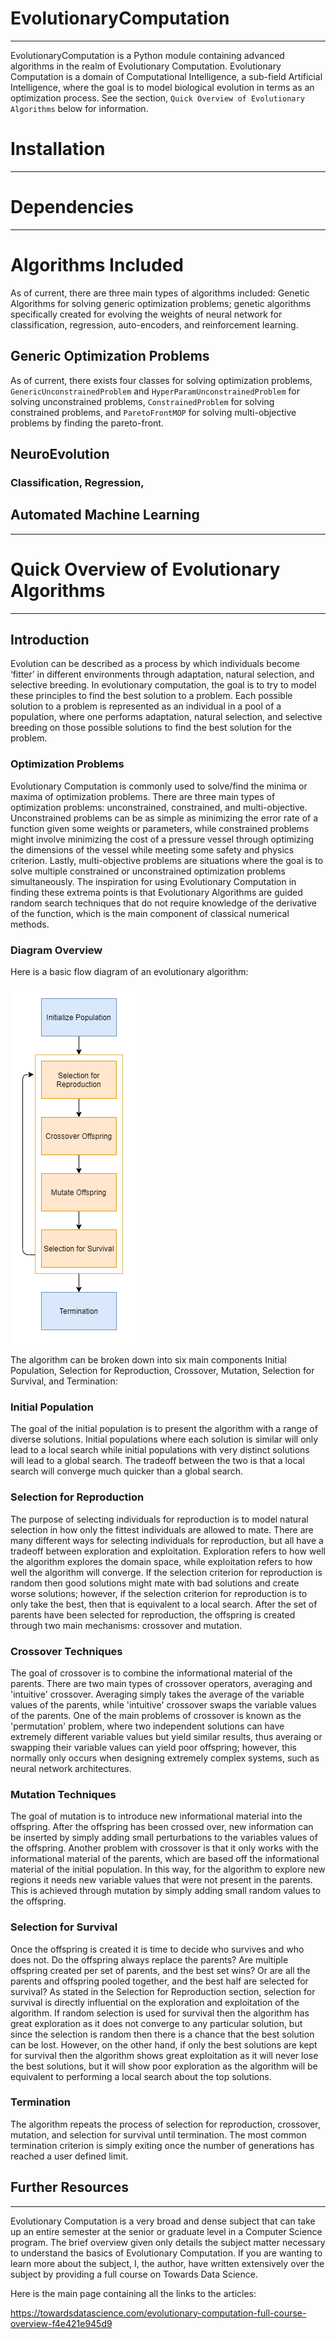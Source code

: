 # EvolutionaryComputation

--------------------------------
EvolutionaryComputation is a Python module containing advanced algorithms in the realm of Evolutionary Computation.
Evolutionary Computation is a domain of Computational Intelligence, a sub-field Artificial Intelligence,
where the goal is to model biological evolution in terms as an optimization process. See the section,
`Quick Overview of Evolutionary Algorithms` below for information. 

# Installation

--------------------------------
# Dependencies

--------------------------------
# Algorithms Included

As of current, there are three main types of algorithms included: Genetic Algorithms for solving generic optimization problems;
genetic algorithms specifically created for evolving the weights of neural network for classification, regression, 
auto-encoders, and reinforcement learning. 

## Generic Optimization Problems

As of current, there exists four classes for solving optimization problems, `GenericUnconstrainedProblem` and 
`HyperParamUnconstrainedProblem` for solving unconstrained problems, `ConstrainedProblem` for solving constrained problems, 
and `ParetoFrontMOP` for solving multi-objective problems by finding the pareto-front.

## NeuroEvolution

### Classification, Regression, 

## Automated Machine Learning

--------------------------------
# Quick Overview of Evolutionary Algorithms

--------------------------------
## Introduction

Evolution can be described as a process by which individuals become ‘fitter’ in different environments through 
adaptation, natural selection, and selective breeding. In evolutionary computation, the goal is to try 
to model these principles to find the best solution to a problem. Each possible solution to a problem is represented as 
an individual in a pool of a population, where one performs adaptation, natural selection, and selective breeding on 
those possible solutions to find the best solution for the problem.

### Optimization Problems

Evolutionary Computation is commonly used to solve/find the minima or maxima of optimization problems. There are three
main types of optimization problems: unconstrained, constrained, and multi-objective. Unconstrained problems can be as 
simple as minimizing the error rate of a function given some weights or parameters, while constrained problems might involve
minimizing the cost of a pressure vessel through optimizing the dimensions of the vessel while meeting some safety and 
physics criterion. Lastly, multi-objective problems are situations where the goal is to solve multiple constrained or unconstrained
optimization problems simultaneously. The inspiration for using Evolutionary Computation in finding these extrema points
is that Evolutionary Algorithms are guided random search techniques that do not require knowledge of the derivative of the function,
which is the main component of classical numerical methods. 

### Diagram Overview

Here is a basic flow diagram of an evolutionary algorithm:

![Diagram Overview](EvolutionaryComputation.egg-info/img.png)

The algorithm can be broken down into six main components Initial Population, Selection for Reproduction, Crossover, Mutation,
Selection for Survival, and Termination:

### Initial Population

The goal of the initial population is to present the algorithm with a range of diverse solutions. Initial populations where 
each solution is similar will only lead to a local search while initial populations with very distinct solutions will lead 
to a global search. The tradeoff between the two is that a local search will converge much quicker than a global search. 

### Selection for Reproduction

The purpose of selecting individuals for reproduction is to model natural selection in how only the fittest individuals 
are allowed to mate. There are many different ways for selecting individuals for reproduction, but all have a tradeoff 
between exploration and exploitation. Exploration refers to how well the algorithm explores the domain space, while exploitation
refers to how well the algorithm will converge. If the selection criterion for reproduction is random then good solutions 
might mate with bad solutions and create worse solutions; however, if the selection criterion for reproduction is to only 
take the best, then that is equivalent to a local search. After the set of parents have been selected for reproduction, 
the offspring is created through two main mechanisms: crossover and mutation. 

### Crossover Techniques

The goal of crossover is to combine the informational material of the parents. There are two main types of crossover operators,
averaging and 'intuitive' crossover. Averaging simply takes the average of the variable values of the parents, while 'intuitive'
crossover swaps the variable values of the parents. One of the main problems of crossover is known as the 'permutation' problem,
where two independent solutions can have extremely different variable values but yield similar results, thus averaing or swapping
their variable values can yield poor offspring; however, this normally only occurs when designing extremely complex systems, 
such as neural network architectures.  

### Mutation Techniques

The goal of mutation is to introduce new informational material into the offspring. After the offspring has been crossed 
over, new information can be inserted by simply adding small perturbations to the variables values of the offspring. Another 
problem with crossover is that it only works with the informational material of the parents, which are based off the informational
material of the initial population. In this way, for the algorithm to explore new regions it needs new variable values that
were not present in the parents. This is achieved through mutation by simply adding small random values to the offspring. 

### Selection for Survival

Once the offspring is created it is time to decide who survives and who does not. Do the offspring always replace the parents?
Are multiple offspring created per set of parents, and the best set wins? Or are all the parents and offspring pooled together, and
the best half are selected for survival? As stated in the Selection for Reproduction section, selection for survival is 
directly influential on the exploration and exploitation of the algorithm. If random selection is used for survival then 
the algorithm has great exploration as it does not converge to any particular solution, but since the selection is random 
then there is a chance that the best solution can be lost. However, on the other hand, if only the best solutions are kept
for survival then the algorithm shows great exploitation as it will never lose the best solutions, but it will show poor 
exploration as the algorithm will be equivalent to performing a local search about the top solutions. 

### Termination

The algorithm repeats the process of selection for reproduction, crossover, mutation, and selection for survival until termination.
The most common termination criterion is simply exiting once the number of generations has reached a user defined limit. 


## Further Resources

--------------------------------
Evolutionary Computation is a very broad and dense subject that can take up an entire semester at the senior or graduate 
level in a Computer Science program. The brief overview given only details the subject matter necessary to understand the 
basics of Evolutionary Computation. If you are wanting to learn more about the subject, I, the author, have written extensively
over the subject by providing a full course on Towards Data Science.  

Here is the main page containing all the links to the articles:

https://towardsdatascience.com/evolutionary-computation-full-course-overview-f4e421e945d9
